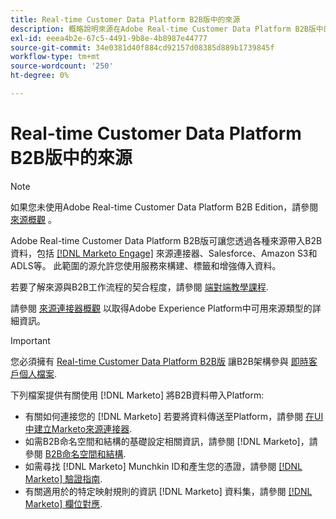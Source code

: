 ```yaml
---
title: Real-time Customer Data Platform B2B版中的來源
description: 概略說明來源在Adobe Real-time Customer Data Platform B2B版中的角色。
exl-id: eeea4b2e-67c5-4491-9b8e-4b8987e44777
source-git-commit: 34e0381d40f884cd92157d08385d889b1739845f
workflow-type: tm+mt
source-wordcount: '250'
ht-degree: 0%

---
```


# Real-time Customer Data Platform B2B版中的來源

>[!NOTE]
>
>如果您未使用Adobe Real-time Customer Data Platform B2B Edition，請參閱 [來源概觀](./sources-overview.md) 。

Adobe Real-time Customer Data Platform B2B版可讓您透過各種來源帶入B2B資料，包括 [[!DNL Marketo Engage]](../../sources/connectors/adobe-applications/marketo/marketo.md) 來源連接器、Salesforce、Amazon S3和ADLS等。 此範圍的源允許您使用服務來構建、標籤和增強傳入資料。

若要了解來源與B2B工作流程的契合程度，請參閱 [端對端教學課程](../b2b-tutorial.md#ingest-your-data-into-experience-platform).

請參閱 [來源連接器概觀](../../sources/home.md) 以取得Adobe Experience Platform中可用來源類型的詳細資訊。

>[!IMPORTANT]
>
>您必須擁有 [Real-time Customer Data Platform B2B版](../../rctcdp/../rtcdp/b2b-overview.md) 讓B2B架構參與 [即時客戶個人檔案](../proile/../../profile/home.md).

下列檔案提供有關使用 [!DNL Marketo] 將B2B資料帶入Platform:

* 有關如何連接您的 [!DNL Marketo] 若要將資料傳送至Platform，請參閱 [在UI中建立Marketo來源連接器](../../sources/tutorials/ui/create/adobe-applications/marketo.md).
* 如需B2B命名空間和結構的基礎設定相關資訊，請參閱 [!DNL Marketo]，請參閱 [B2B命名空間和結構](../../sources/connectors/adobe-applications/marketo/marketo-namespaces.md).
* 如需尋找 [!DNL Marketo] Munchkin ID和產生您的憑證，請參閱 [[!DNL Marketo] 驗證指南](../../sources/connectors/adobe-applications/marketo/marketo-auth.md).
* 有關適用於的特定映射規則的資訊 [!DNL Marketo] 資料集，請參閱 [[!DNL Marketo] 欄位對應](../../sources/connectors/adobe-applications//mapping/marketo.md).
